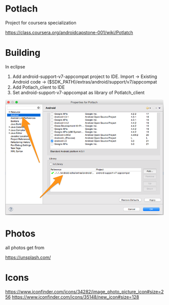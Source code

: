 Potlach
=======

Project for coursera specialization

https://class.coursera.org/androidcapstone-001/wiki/Potlatch


Building
=======

In eclipse 
1. Add android-support-v7-appcompat project to IDE. Import -> Existing Android code -> ($SDK_PATH)/extras/android/support/v7/appcompat
2. Add Potlach_client to IDE
3. Set android-support-v7-appcompat as library of Potlatch_client

![Alt text](./photo.png?raw=true)

Photos
=======

all photos get from

https://unsplash.com/


Icons
=======

https://www.iconfinder.com/icons/34282/image_photo_picture_icon#size=256
https://www.iconfinder.com/icons/35148/new_icon#size=128